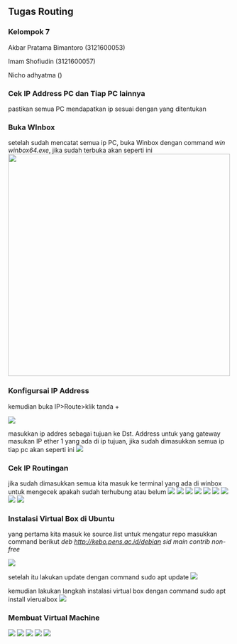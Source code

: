 ## Tugas Routing
### Kelompok 7
<P>Akbar Pratama Bimantoro (3121600053)</p>
<p>Imam Shofiudin (3121600057)</p>
<p>Nicho adhyatma ()</P>

### Cek IP Address PC dan Tiap PC lainnya
pastikan semua PC mendapatkan ip sesuai dengan yang ditentukan

### Buka WInbox
setelah sudah mencatat semua ip PC, buka Winbox dengan command *win winbox64.exe*, jika sudah terbuka akan seperti ini
<img src="assets/img1.png" width="" height="500">

### Konfigursai IP Address
<p>kemudian buka IP>Route>klik tanda +<p>
<img src="assets/img2.png">

masukkan ip addres sebagai tujuan ke Dst. Address untuk yang gateway masukan IP ether 1 yang ada di ip tujuan,
jika sudah dimasukkan semua ip tiap pc akan seperti ini
<img src="assets/img3.png">

### Cek IP Routingan
jika sudah dimasukkan semua kita masuk ke terminal yang ada di winbox untuk mengecek apakah sudah terhubung atau belum
<img src="assets/img4.png">
<img src="assets/img5.png">
<img src="assets/img6.png">
<img src="assets/img7.png">
<img src="assets/img8.png">
<img src="assets/img9.png">
<img src="assets/img10.png">
<img src="assets/img11.png">
<img src="assets/img12.png">

### Instalasi Virtual Box di Ubuntu
yang pertama kita masuk ke source.list untuk mengatur repo masukkan command berikut *deb http://kebo.pens.ac.id/debian sid main contrib non-free*
  
<img src="assets/img13.png">
  
setelah itu lakukan update dengan command sudo apt update
<img src="assets/img14.png">
  
 kemudian lakukan langkah instalasi virtual box dengan command sudo apt install vierualbox
 <img src="assets/img15.png">
  
 ### Membuat Virtual Machine
 <img src="assets/img16.png">
 <img src="assets/img17.png">
 <img src="assets/img18.png">
 <img src="assets/img19.png">
 <img src="assets/img20.png">
